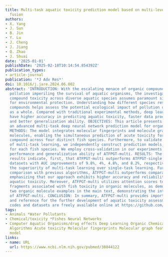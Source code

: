 ```yaml
---
title: Multi-task aquatic toxicity prediction model based on multi-level features
  fusion
authors:
- X. Yang
- J. Sun
- B. Jin
- Y. Lu
- J. Cheng
- J. Jiang
- Q. Zhao
- J. Shuai
date: '2025-01-01'
publishDate: '2025-02-18T10:14:54.854392Z'
publication_types:
- article-journal
publication: '*J Adv Res*'
doi: 10.1016/j.jare.2024.06.002
abstract: 'INTRODUCTION: With the escalating menace of organic compounds in environmental
  pollution imperiling the survival of aquatic organisms, the investigation of organic
  compound toxicity across diverse aquatic species assumes paramount significance
  for environmental protection. Understanding how different species respond to these
  compounds helps assess the potential ecological impact of pollution on aquatic ecosystems
  as a whole. Compared with traditional experimental methods, deep learning methods
  have higher accuracy in predicting aquatic toxicity, faster data processing speed
  and better generalization ability. OBJECTIVES: This article presents ATFPGT-multi,
  an advanced multi-task deep neural network prediction model for organic toxicity.
  METHODS: The model integrates molecular fingerprints and molecule graphs to characterize
  molecules, enabling the simultaneous prediction of acute toxicity for the same organic
  compound across four distinct fish species. Furthermore, to validate the advantages
  of multi-task learning, we independently construct prediction models, named ATFPGT-single,
  for each fish species. We employ cross-validation in our experiments to assess the
  performance and generalization ability of ATFPGT-multi. RESULTS: The experimental
  results indicate, first, that ATFPGT-multi outperforms ATFPGT-single on four fish
  datasets with AUC improvements of 9.8%, 4%, 4.8%, and 8.2%, respectively, demonstrating
  the superiority of multi-task learning over single-task learning. Furthermore, in
  comparison with previous algorithms, ATFPGT-multi outperforms comparative methods,
  emphasizing that our approach exhibits higher accuracy and reliability in predicting
  aquatic toxicity. Moreover, ATFPGT-multi utilizes attention scores to identify molecular
  fragments associated with fish toxicity in organic molecules, as demonstrated by
  two organic molecule examples in the main text, demonstrating the interpretability
  of ATFPGT-multi. CONCLUSION: In summary, ATFPGT-multi provides important support
  and reference for the further development of aquatic toxicity assessment. All of
  codes and datasets are freely available online at https://github.com/zhaoqi106/ATFPGT-multi.'
tags:
- Animals *Water Pollutants
- Chemical/toxicity *Fishes Neural Networks
- Computer Aquatic Organisms/drug effects Deep Learning Organic Chemicals/toxicity
  Algorithms Acute toxicity Molecular fingerprints Molecular graph features Multi-task
  model
links:
- name: URL
  url: https://www.ncbi.nlm.nih.gov/pubmed/38844122
---
```

